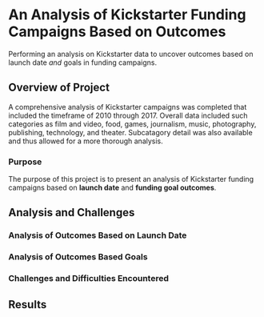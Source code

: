 # An Analysis of Kickstarter Funding Campaigns Based on Outcomes
Performing an analysis on Kickstarter data to uncover outcomes based on launch date *and* goals in funding campaigns.

## Overview of Project

A comprehensive analysis of Kickstarter campaigns was completed that included the timeframe of 2010 through 2017.  Overall data included such categories as film and video, food, games, journalism, music, photography, publishing, technology, and theater.  Subcatagory detail was also available and thus allowed for a more thorough analysis.  

### Purpose

The purpose of this project is to present an analysis of Kickstarter funding campaigns based on **launch date** and **funding goal outcomes**.

## Analysis and Challenges



### Analysis of Outcomes Based on Launch Date



### Analysis of Outcomes Based Goals



### Challenges and Difficulties Encountered



## Results
